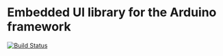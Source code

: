 # Embedded UI library for the Arduino framework

[![Build Status](https://travis-ci.org/VioletGiraffe/embeddedUI.svg?branch=master)](https://travis-ci.org/VioletGiraffe/embeddedUI)
